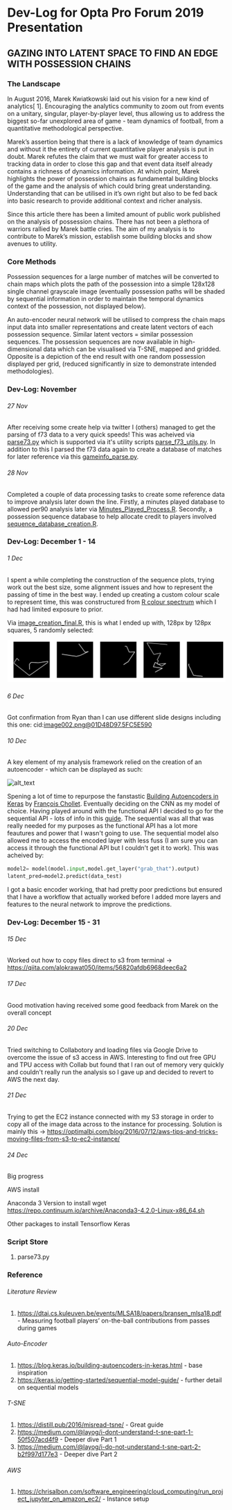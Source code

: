 # Dev-Log for Opta Pro Forum 2019 Presentation
## GAZING INTO LATENT SPACE TO FIND AN EDGE WITH POSSESSION CHAINS

### The Landscape
In August 2016, Marek Kwiatkowski laid out his vision for a new kind of analytics[ 1]. Encouraging the analytics community to zoom out from events on a unitary, singular, player-by-player level, thus allowing us to address the biggest so-far unexplored area of game - team dynamics of football, from a quantitative methodological perspective.

Marek’s assertion being that there is a lack of knowledge of team dynamics and without it the entirety of current quantitative player analysis is put in doubt. Marek refutes the claim that we must wait for greater access to tracking data in order to close this gap and that event data itself already contains a richness of dynamics information. At which point, Marek highlights the power of possession chains as fundamental building blocks of the game and the analysis of which could bring great understanding. Understanding that can be utilised in it’s own right but also to be fed back into basic research to provide additional context and richer analysis.

Since this article there has been a limited amount of public work published on the analysis of possession chains. There has not been a plethora of warriors rallied by Marek battle cries. The aim of my analysis is to contribute to Marek’s mission, establish some building blocks and show avenues to utility.

### Core Methods
Possession sequences for a large number of matches will be converted to chain maps which plots the path of the possession into a simple 128x128 single channel grayscale image (eventually possession paths will be shaded by sequential information in order to maintain the temporal dynamics context of the possession, not displayed below).

An auto-encoder neural network will be utilised to compress the chain maps input data into smaller representations and create latent vectors of each possession sequence. Similar latent vectors = similar possession sequences. The possession sequences are now available in high-dimensional data which can be visualised via T-SNE, mapped and gridded. Opposite is a depiction of the end result with one random possession displayed per grid, (reduced significantly in size to demonstrate intended methodologies).


### Dev-Log: November 

###### 27 Nov 
After receiving some create help via twitter I (others) managed to get the parsing of f73 data to a very quick speeds! This was acheived via [parse73.py](https://github.com/FCrSTATS/optaproforum19/blob/master/scripts/parse_f73.py) which is supported via it's utility scripts [parse_f73_utils.py](https://github.com/FCrSTATS/optaproforum19/blob/master/scripts/parse_f73_utils.py). In addition to this I parsed the f73 data again to create a database of matches for later reference via this [gameinfo_parse.py](https://github.com/FCrSTATS/optaproforum19/blob/master/scripts/gameinfo_parse.py). 

###### 28 Nov 
Completed a couple of data processing tasks to create some reference data to improve analysis later down the line. Firstly, a minutes played database to allowed per90 analysis later via [Minutes_Played_Process.R](https://github.com/FCrSTATS/optaproforum19/blob/master/scripts/Minutes_Played_Process.R). Secondly, a possession sequence database to help allocate credit to players involved [sequence_database_creation.R](https://github.com/FCrSTATS/optaproforum19/blob/master/scripts/sequence_database_creation.R).

### Dev-Log: December 1 - 14 

###### 1 Dec 
I spent a while completing the construction of the sequence plots, trying work out the best size, some alignment issues and how to represent the passing of time in the best way. I ended up creating a custom colour scale to represent time, this was constructured from [ R colour spectrum](http://research.stowers.org/mcm/efg/R/Color/Chart/ColorsChart1.jpg) which I had had limited exposure to prior. 

Via [image_creation_final.R](https://github.com/FCrSTATS/optaproforum19/blob/master/scripts/image_creation_final.R), this is what I ended up with, 128px by 128px squares, 5 randomly selected:

![alt_text](https://github.com/FCrSTATS/optaproforum19/blob/master/images/Unknown.png)

###### 6 Dec 
Got confirmation from Ryan than I can use different slide designs including this one: 
cid:image002.png@01D48D97.5FC5E590

###### 10 Dec
A key element of my analysis framework relied on the creation of an autoencoder - which can be displayed as such: 

![alt_text](https://cdn-images-1.medium.com/max/1600/1*44eDEuZBEsmG_TCAKRI3Kw@2x.png)

Spening a lot of time to repurpose the fanstastic [Building Autoencoders in Keras](https://blog.keras.io/building-autoencoders-in-keras.html) by [François Chollet](https://twitter.com/fchollet). Eventually deciding on the CNN as my model of choice. Having played around with the functional API I decided to go for the sequential API - lots of info in this [guide](https://keras.io/getting-started/sequential-model-guide/). The sequential was all that was really needed for my purposes as the functional API has a lot more feautures and power that I wasn't going to use. The sequential model also allowed me to access the encoded layer with less fuss (I am sure you can access it through the functional API but I couldn't get it to work). This was acheived by: 

```python
model2= model(model.input,model.get_layer("grab_that").output) 
latent_pred=model2.predict(data_test)
```

I got a basic encoder working, that had pretty poor predictions but ensured that I have a workflow that actually worked before I added more layers and features to the neural network to improve the predictions. 

### Dev-Log: December 15 - 31

###### 15 Dec 
Worked out how to copy files direct to s3 from terminal -> https://qiita.com/alokrawat050/items/56820afdb6968deec6a2

###### 17 Dec 
Good motivation having received some good feedback from Marek on the overall concept

###### 20 Dec 
Tried switching to Collabotory and loading files via Google Drive to overcome the issue of s3 access in AWS. Interesting to find out free GPU and TPU access with Collab but found that I ran out of memory very quickly and couldn't really run the analysis so I gave up and decided to revert to AWS the next day.

###### 21 Dec 
Trying to get the EC2 instance connected with my S3 storage in order to copy all of the image data across to the instance for processing. Solution is mainly this -> https://optimalbi.com/blog/2016/07/12/aws-tips-and-tricks-moving-files-from-s3-to-ec2-instance/

###### 24 Dec
Big progress

AWS install 

Anaconda 3 Version to install 
wget https://repo.continuum.io/archive/Anaconda3-4.2.0-Linux-x86_64.sh

Other packages to install 
Tensorflow 
Keras

### Script Store
1. parse73.py

### Reference 

###### Literature Review
1. https://dtai.cs.kuleuven.be/events/MLSA18/papers/bransen_mlsa18.pdf - Measuring football players’ on-the-ball contributions from passes during games

###### Auto-Encoder
1. https://blog.keras.io/building-autoencoders-in-keras.html - base inspiration
2. https://keras.io/getting-started/sequential-model-guide/ - further detail on sequential models  

###### T-SNE
1. https://distill.pub/2016/misread-tsne/ - Great guide
2. https://medium.com/@layog/i-dont-understand-t-sne-part-1-50f507acd4f9 - Deeper dive Part 1
3. https://medium.com/@layog/i-do-not-understand-t-sne-part-2-b2f997d177e3 - Deeper dive Part 2

###### AWS 
1. https://chrisalbon.com/software_engineering/cloud_computing/run_project_jupyter_on_amazon_ec2/ - Instance setup
